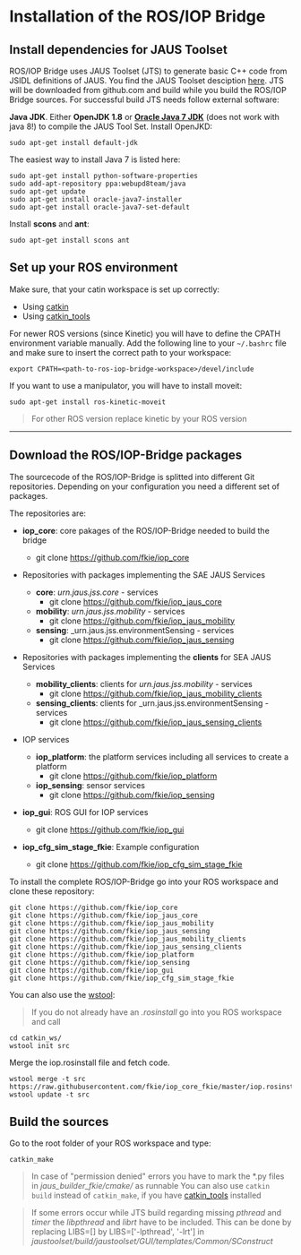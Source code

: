 # Installation of the ROS/IOP Bridge

## Install dependencies for JAUS Toolset
ROS/IOP Bridge uses JAUS Toolset (JTS) to generate basic C++ code from JSIDL definitions of JAUS. You find the JAUS Toolset desciption [here](http://jaustoolset.org/).
JTS will be downloaded from github.com and build while you build the ROS/IOP Bridge sources. For successful build JTS needs follow external software:

**Java JDK**. Either **OpenJDK 1.8** or **[Oracle Java 7 JDK](https://help.ubuntu.com/community/Java)** (does not work with java 8!) to compile the JAUS Tool Set.
Install OpenJKD:

    sudo apt-get install default-jdk

The easiest way to install Java 7 is listed here:

    sudo apt-get install python-software-properties
    sudo add-apt-repository ppa:webupd8team/java
    sudo apt-get update
    sudo apt-get install oracle-java7-installer
    sudo apt-get install oracle-java7-set-default

Install  **scons** and **ant**:

    sudo apt-get install scons ant

## Set up your ROS environment

Make sure, that your catin workspace is set up correctly:

- Using [catkin](http://wiki.ros.org/catkin/Tutorials/create_a_workspace)
- Using [catkin_tools](https://catkin-tools.readthedocs.io/en/latest/quick_start.html#initializing-a-new-workspace)

For newer ROS versions (since Kinetic) you will have to define the CPATH environment variable manually. Add the following line to your `~/.bashrc` file and make sure to insert the correct path to your workspace:

    export CPATH=<path-to-ros-iop-bridge-workspace>/devel/include

If you want to use a manipulator, you will have to install moveit:

    sudo apt-get install ros-kinetic-moveit

>For other ROS version replace kinetic by your ROS version


----
## Download the ROS/IOP-Bridge packages

The sourcecode of the ROS/IOP-Bridge is splitted into different Git repositories. Depending on your configuration you need a different set of packages.

The repositories are:
- **iop_core**: core pakages of the ROS/IOP-Bridge needed to build the bridge
	- git clone https://github.com/fkie/iop_core

- Repositories with packages implementing the SAE JAUS Services
	- **core**: _urn.jaus.jss.core_ - services
		- git clone https://github.com/fkie/iop_jaus_core
	- **mobility**: _urn.jaus.jss.mobility_ - services
		- git clone https://github.com/fkie/iop_jaus_mobility
	- **sensing**: _urn.jaus.jss.environmentSensing - services
		- git clone https://github.com/fkie/iop_jaus_sensing

- Repositories with packages implementing the **clients** for SEA JAUS Services
	- **mobility_clients**: clients for _urn.jaus.jss.mobility_ - services
		- git clone https://github.com/fkie/iop_jaus_mobility_clients
	- **sensing_clients**: clients for _urn.jaus.jss.environmentSensing - services
		- git clone https://github.com/fkie/iop_jaus_sensing_clients

- IOP services
	- **iop_platform**: the platform services including all services to create a platform
		- git clone https://github.com/fkie/iop_platform
	- **iop_sensing**: sensor services
		- git clone https://github.com/fkie/iop_sensing

- **iop_gui**: ROS GUI for IOP services
	- git clone https://github.com/fkie/iop_gui

- **iop_cfg_sim_stage_fkie**: Example configuration
	- git clone https://github.com/fkie/iop_cfg_sim_stage_fkie


To install the complete ROS/IOP-Bridge go into your ROS workspace and clone these repository:

	git clone https://github.com/fkie/iop_core
	git clone https://github.com/fkie/iop_jaus_core
	git clone https://github.com/fkie/iop_jaus_mobility
	git clone https://github.com/fkie/iop_jaus_sensing
	git clone https://github.com/fkie/iop_jaus_mobility_clients
	git clone https://github.com/fkie/iop_jaus_sensing_clients
	git clone https://github.com/fkie/iop_platform
	git clone https://github.com/fkie/iop_sensing
	git clone https://github.com/fkie/iop_gui
	git clone https://github.com/fkie/iop_cfg_sim_stage_fkie

You can also use the [wstool](http://wiki.ros.org/wstool):
  > If you do not already have an *.rosinstall* go into you ROS workspace and call
```
cd catkin_ws/
wstool init src
```

Merge the iop.rosinstall file and fetch code.
```
wstool merge -t src https://raw.githubusercontent.com/fkie/iop_core_fkie/master/iop.rosinstall
wstool update -t src
```

## Build the sources

Go to the root folder of your ROS workspace and type:

    catkin_make

>In case of "permission denied" errors you have to mark the \*.py files in *jaus\_builder\_fkie/cmake/* as runnable
>You can also use `catkin build` instead of `catkin_make`, if you have [catkin_tools](https://catkin-tools.readthedocs.io/en/latest/) installed

>If some errors occur while JTS build regarding missing *pthread* and *timer* the *libpthread* and *librt* have to be included. This can be done by replacing LIBS=[] by LIBS=['-lpthread', '-lrt'] in   *jaustoolset/build/jaustoolset/GUI/templates/Common/SConstruct*

